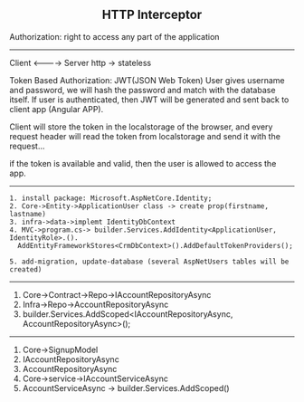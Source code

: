 <h2 align='center'>HTTP Interceptor</h2>

Authorization: right to access any part of the application

<hr>

Client <----> Server
http -> stateless

Token Based Authorization: JWT(JSON Web Token)
User gives username and password, we will hash the password and match with the database itself.
If user is authenticated, then JWT will be generated and sent back to client app (Angular APP).

Client will store the token in the localstorage of the browser, and every request header will read the token from localstorage and send it with the request...

if the token is available and valid, then the user is allowed to access the app.

<hr>

```
1. install package: Microsoft.AspNetCore.Identity;
2. Core->Entity->ApplicationUser class -> create prop(firstname, lastname)
3. infra->data->implemt IdentityDbContext
4. MVC->program.cs-> builder.Services.AddIdentity<ApplicationUser, IdentityRole>.().
  AddEntityFrameworkStores<CrmDbContext>().AddDefaultTokenProviders();
  
5. add-migration, update-database (several AspNetUsers tables will be created)

```



<hr>

1. Core->Contract->Repo->IAccountRepositoryAsync
2. Infra->Repo->AccountRepositoryAsync
3. builder.Services.AddScoped<IAccountRepositoryAsync, AccountRepositoryAsync>();

<hr>

1. Core->SignupModel
2. IAccountRepositoryAsync
3. AccountRepositoryAsync
4. Core->service->IAccountServiceAsync
5. AccountServiceAsync -> builder.Services.AddScoped()

  
